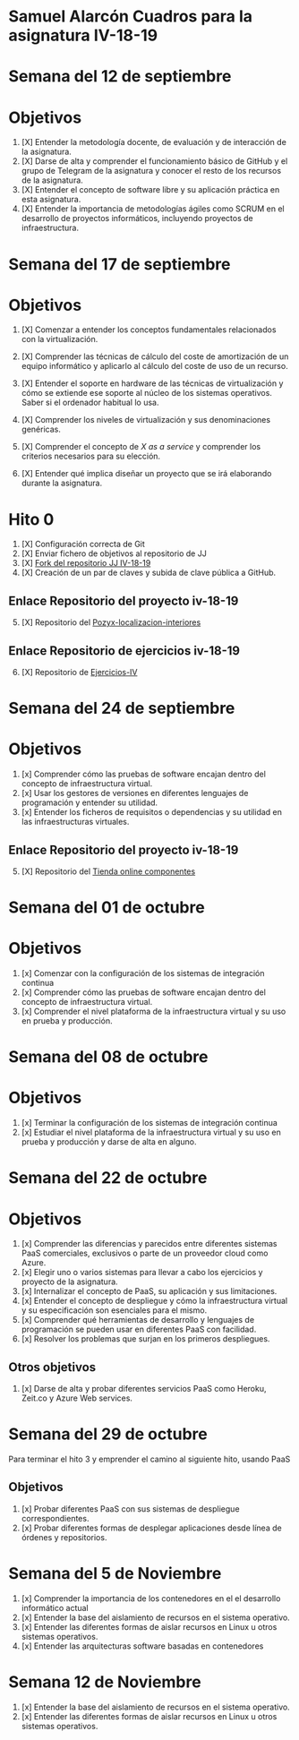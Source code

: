# Samuel Alarcón Cuadros para la asignatura IV-18-19

# Semana del 12 de septiembre

# Objetivos 

1. [X] Entender la metodología docente, de evaluación y de interacción de la asignatura.
2. [X] Darse de alta y comprender el funcionamiento básico de GitHub y el
   grupo de Telegram de la asignatura y conocer el resto de los recursos de la asignatura.
3. [X] Entender el concepto de software libre y su aplicación práctica en esta asignatura.
4. [X] Entender la importancia de metodologías ágiles como SCRUM en el desarrollo de proyectos informáticos, incluyendo proyectos de
 infraestructura.

# Semana del 17 de septiembre

# Objetivos 

1. [X] Comenzar a entender los conceptos fundamentales relacionados con la virtualización.
2. [X] Comprender las técnicas de cálculo del coste de amortización de un equipo informático y aplicarlo al cálculo del coste de uso de un recurso.

3. [X] Entender el soporte en hardware de las técnicas de virtualización y cómo se extiende ese soporte al núcleo de los sistemas operativos. Saber si el ordenador habitual lo usa.
4. [X] Comprender los niveles de virtualización y sus denominaciones genéricas.
5. [X] Comprender el concepto de *X as a service* y comprender los
   criterios necesarios para su elección.
6. [X] Entender qué implica diseñar un proyecto que se irá elaborando durante la asignatura.

# Hito 0
1. [X] Configuración correcta de Git
2. [X] Enviar fichero de objetivos al repositorio de JJ 
3. [X] [Fork del repositorio JJ IV-18-19](https://github.com/kaizensamuel/IV-18-19)
4. [X] Creación de un par de claves y subida de clave pública a GitHub.

## Enlace Repositorio del proyecto iv-18-19
5. [X] Repositorio del [Pozyx-localizacion-interiores](https://github.com/kaizensamuel/Pozyx-localizacion-interiores)
 

## Enlace Repositorio de ejercicios  iv-18-19
6. [X] Repositorio de  [Ejercicios-IV](https://github.com/kaizensamuel/Ejercicios-IV)


# Semana del 24 de septiembre

# Objetivos
1. [x] Comprender cómo las pruebas de software encajan dentro del concepto de infraestructura virtual.
2. [x] Usar los gestores de versiones en diferentes lenguajes de programación y entender su utilidad.
3. [x] Entender los ficheros de requisitos o dependencias y su utilidad en las infraestructuras virtuales.



## Enlace Repositorio del proyecto iv-18-19
5. [X] Repositorio del [Tienda online componentes](https://github.com/kaizensamuel/proyecto-IV-18-19)




# Semana del 01 de octubre

# Objetivos

1. [x] Comenzar con la configuración de los sistemas de integración continua
2. [x] Comprender cómo las pruebas de software encajan dentro del concepto de infraestructura virtual.
3. [x] Comprender el nivel plataforma de la infraestructura virtual y su uso en prueba y producción.


# Semana del 08 de octubre

# Objetivos

1. [x] Terminar la configuración de los sistemas de integración continua
2. [x] Estudiar el nivel plataforma de la infraestructura virtual y su uso en prueba y producción y darse de alta en alguno.


# Semana del 22 de octubre
# Objetivos

1. [x] Comprender las diferencias y parecidos entre diferentes sistemas PaaS comerciales, exclusivos o parte de un proveedor cloud como Azure.
2. [x]  Elegir uno o varios sistemas para llevar a cabo los ejercicios y proyecto de la asignatura.
3. [x]  Internalizar el concepto de PaaS, su aplicación y sus limitaciones.
3. [x]  Entender el concepto de despliegue y cómo la infraestructura
   virtual y su especificación son esenciales para el mismo.
4. [x]  Comprender qué herramientas de desarrollo y lenguajes de programación 
  se pueden usar en diferentes PaaS con facilidad.
3. [x]  Resolver los problemas que surjan en los primeros despliegues.


## Otros objetivos

1. [x] Darse de alta y probar diferentes servicios PaaS como Heroku, Zeit.co y Azure Web services.

# Semana del 29 de octubre

Para terminar el hito 3 y emprender el camino al siguiente hito,
usando PaaS

## Objetivos 

1. [x] Probar diferentes PaaS con sus sistemas de despliegue correspondientes.
2. [x] Probar diferentes formas de desplegar aplicaciones desde línea de órdenes y repositorios.


# Semana del 5 de Noviembre

1. [x] Comprender la importancia de los contenedores en el el desarrollo
   informático actual
2. [x] Entender la base del aislamiento de recursos en el sistema operativo.
3. [x] Entender las diferentes formas de aislar recursos en Linux u otros sistemas operativos.
4. [x] Entender las arquitecturas software basadas en contenedores


# Semana 12 de Noviembre

1. [x] Entender la base del aislamiento de recursos en el sistema operativo.
2. [x] Entender las diferentes formas de aislar recursos en Linux u otros sistemas operativos.




